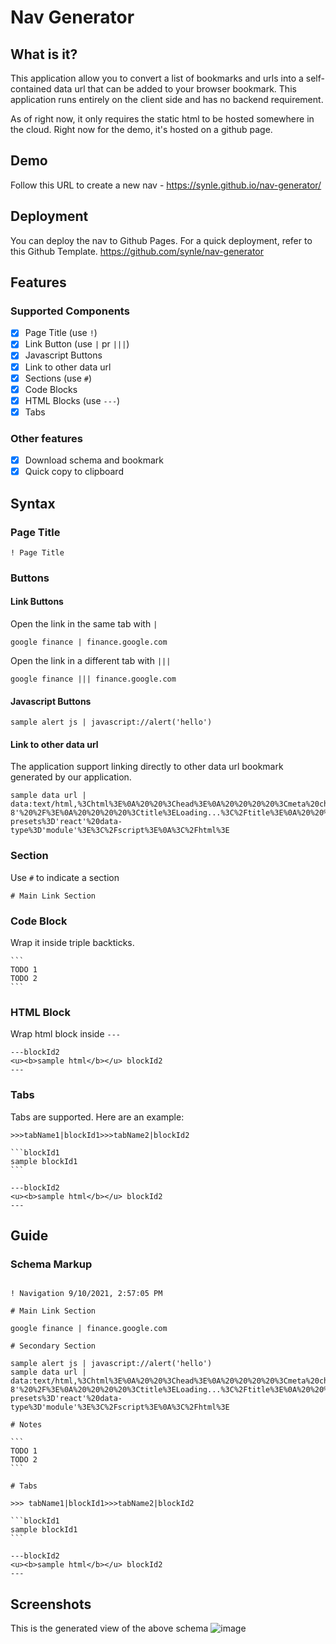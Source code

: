 # Nav Generator

## What is it?

This application allow you to convert a list of bookmarks and urls into a self-contained data url that can be added to your browser bookmark. This application runs entirely on the client side and has no backend requirement.

As of right now, it only requires the static html to be hosted somewhere in the cloud. Right now for the demo, it's hosted on a github page.

## Demo

Follow this URL to create a new nav - https://synle.github.io/nav-generator/

## Deployment

You can deploy the nav to Github Pages. For a quick deployment, refer to this Github Template. https://github.com/synle/nav-generator

## Features

### Supported Components

- [x] Page Title (use `!`)
- [x] Link Button (use `|` pr `|||`)
- [x] Javascript Buttons
- [x] Link to other data url
- [x] Sections (use `#`)
- [x] Code Blocks
- [x] HTML Blocks (use `---`)
- [x] Tabs

### Other features

- [x] Download schema and bookmark
- [x] Quick copy to clipboard

## Syntax

### Page Title

```
! Page Title
```

### Buttons

#### Link Buttons

Open the link in the same tab with `|`

```
google finance | finance.google.com
```

Open the link in a different tab with `|||`

```
google finance ||| finance.google.com
```

#### Javascript Buttons

```
sample alert js | javascript://alert('hello')
```

#### Link to other data url

The application support linking directly to other data url bookmark generated by our application.

```
sample data url | data:text/html,%3Chtml%3E%0A%20%20%3Chead%3E%0A%20%20%20%20%3Cmeta%20charset%3D'utf-8'%20%2F%3E%0A%20%20%20%20%3Ctitle%3ELoading...%3C%2Ftitle%3E%0A%20%20%20%20%3Clink%20rel%3D%22stylesheet%22%20href%3D%22http%3A%2F%2Flocalhost%3A8080%2Findex.css%22%20%2F%3E%0A%20%20%3C%2Fhead%3E%0A%20%20%3Cload%20%2F%3E%0A%20%20%3Cscript%20type%3D'schema'%3E!%20Data%20Test%20Navigation%0A%0A%23%20Main%20Section%0Agoogle%7Cgoogle.com%3C%2Fscript%3E%0A%20%20%3Cscript%20src%3D'https%3A%2F%2Funpkg.com%2F%40babel%2Fstandalone%2Fbabel.min.js'%3E%3C%2Fscript%3E%0A%20%20%3Cscript%20src%3D'http%3A%2F%2Flocalhost%3A8080%2Findex.jsx'%20type%3D'text%2Fbabel'%20data-presets%3D'react'%20data-type%3D'module'%3E%3C%2Fscript%3E%0A%3C%2Fhtml%3E
```

### Section

Use `#` to indicate a section

```
# Main Link Section
```

### Code Block

Wrap it inside triple backticks.

````
```
TODO 1
TODO 2
```
````

### HTML Block

Wrap html block inside `---`

```
---blockId2
<u><b>sample html</b></u> blockId2
---
```

### Tabs

Tabs are supported. Here are an example:

````
>>>tabName1|blockId1>>>tabName2|blockId2

```blockId1
sample blockId1
```

---blockId2
<u><b>sample html</b></u> blockId2
---

````

## Guide

### Schema Markup

````

! Navigation 9/10/2021, 2:57:05 PM

# Main Link Section

google finance | finance.google.com

# Secondary Section

sample alert js | javascript://alert('hello')
sample data url | data:text/html,%3Chtml%3E%0A%20%20%3Chead%3E%0A%20%20%20%20%3Cmeta%20charset%3D'utf-8'%20%2F%3E%0A%20%20%20%20%3Ctitle%3ELoading...%3C%2Ftitle%3E%0A%20%20%20%20%3Clink%20rel%3D%22stylesheet%22%20href%3D%22http%3A%2F%2Flocalhost%3A8080%2Findex.css%22%20%2F%3E%0A%20%20%3C%2Fhead%3E%0A%20%20%3Cload%20%2F%3E%0A%20%20%3Cscript%20type%3D'schema'%3E!%20Data%20Test%20Navigation%0A%0A%23%20Main%20Section%0Agoogle%7Cgoogle.com%3C%2Fscript%3E%0A%20%20%3Cscript%20src%3D'https%3A%2F%2Funpkg.com%2F%40babel%2Fstandalone%2Fbabel.min.js'%3E%3C%2Fscript%3E%0A%20%20%3Cscript%20src%3D'http%3A%2F%2Flocalhost%3A8080%2Findex.jsx'%20type%3D'text%2Fbabel'%20data-presets%3D'react'%20data-type%3D'module'%3E%3C%2Fscript%3E%0A%3C%2Fhtml%3E

# Notes

```
TODO 1
TODO 2
```

# Tabs

>>> tabName1|blockId1>>>tabName2|blockId2

```blockId1
sample blockId1
```

---blockId2
<u><b>sample html</b></u> blockId2
---

````

## Screenshots

This is the generated view of the above schema
![image](https://user-images.githubusercontent.com/3792401/132922042-76a8b14d-270c-415c-8a0e-00d0f5f252f6.png)

```

```
